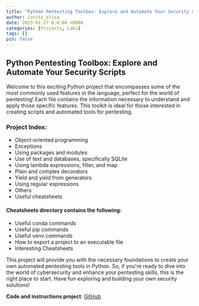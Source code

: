 ```yaml
---
title: "Python Pentesting Toolbox: Explore and Automate Your Security Scripts"
author: ioritz_elisa
date: 2023-01-27 0:0:00 +0000
categories: [Projects, Labs]
tags: []
pin: false
---
```


## Python Pentesting Toolbox: Explore and Automate Your Security Scripts

Welcome to this exciting Python project that encompasses some of the most commonly used features in the language, perfect for the world of pentesting! Each file contains the information necessary to understand and apply those specific features. This toolkit is ideal for those interested in creating scripts and automated tools for pentesting.

### Project Index:

- Object-oriented programming
- Exceptions
- Using packages and modules
- Use of text and databases, specifically SQLite
- Using lambda expressions, filter, and map
- Plain and complex decorators
- Yield and yield from generators
- Using regular expressions
- Others
- Useful cheatsheets

#### Cheatsheets directory contains the following:

- Useful conda commands
- Useful pip commands
- Useful venv commands
- How to export a project to an executable file
- Interesting Cheatsheets

This project will provide you with the necessary foundations to create your own automated pentesting tools in Python. So, if you're ready to dive into the world of cybersecurity and enhance your pentesting skills, this is the right place to start. Have fun exploring and building your own security solutions!

**Code and instructions project**: [GitHub](https://github.com/ioritz1993/Python-CheatSheet)